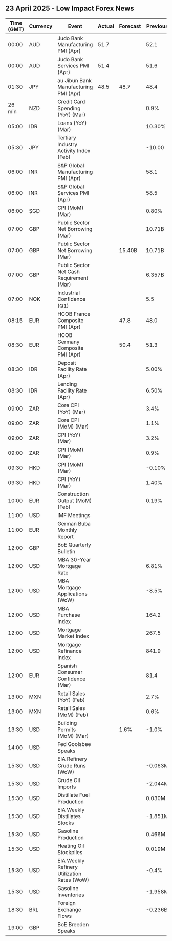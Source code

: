 ## 23 April 2025 - Low Impact Forex News

| Time (GMT) | Currency | Event | Actual | Forecast | Previous |
|------|----------|-------|--------|----------|----------|
| 00:00 | AUD | Judo Bank Manufacturing PMI (Apr) | 51.7 |  | 52.1 |
| 00:00 | AUD | Judo Bank Services PMI (Apr) | 51.4 |  | 51.6 |
| 01:30 | JPY | au Jibun Bank Manufacturing PMI (Apr) | 48.5 | 48.7 | 48.4 |
| 26 min | NZD | Credit Card Spending (YoY) (Mar) |  |  | 0.9% |
| 05:00 | IDR | Loans (YoY) (Mar) |  |  | 10.30% |
| 05:30 | JPY | Tertiary Industry Activity Index (Feb) |  |  | -10.00 |
| 06:00 | INR | S&P Global Manufacturing PMI (Apr) |  |  | 58.1 |
| 06:00 | INR | S&P Global Services PMI (Apr) |  |  | 58.5 |
| 06:00 | SGD | CPI (MoM) (Mar) |  |  | 0.80% |
| 07:00 | GBP | Public Sector Net Borrowing (Mar) |  |  | 10.71B |
| 07:00 | GBP | Public Sector Net Borrowing (Mar) |  | 15.40B | 10.71B |
| 07:00 | GBP | Public Sector Net Cash Requirement (Mar) |  |  | 6.357B |
| 07:00 | NOK | Industrial Confidence (Q1) |  |  | 5.5 |
| 08:15 | EUR | HCOB France Composite PMI (Apr) |  | 47.8 | 48.0 |
| 08:30 | EUR | HCOB Germany Composite PMI (Apr) |  | 50.4 | 51.3 |
| 08:30 | IDR | Deposit Facility Rate (Apr) |  |  | 5.00% |
| 08:30 | IDR | Lending Facility Rate (Apr) |  |  | 6.50% |
| 09:00 | ZAR | Core CPI (YoY) (Mar) |  |  | 3.4% |
| 09:00 | ZAR | Core CPI (MoM) (Mar) |  |  | 1.1% |
| 09:00 | ZAR | CPI (YoY) (Mar) |  |  | 3.2% |
| 09:00 | ZAR | CPI (MoM) (Mar) |  |  | 0.9% |
| 09:30 | HKD | CPI (MoM) (Mar) |  |  | -0.10% |
| 09:30 | HKD | CPI (YoY) (Mar) |  |  | 1.40% |
| 10:00 | EUR | Construction Output (MoM) (Feb) |  |  | 0.19% |
| 11:00 | USD | IMF Meetings |  |  |  |
| 11:00 | EUR | German Buba Monthly Report |  |  |  |
| 12:00 | GBP | BoE Quarterly Bulletin |  |  |  |
| 12:00 | USD | MBA 30-Year Mortgage Rate |  |  | 6.81% |
| 12:00 | USD | MBA Mortgage Applications (WoW) |  |  | -8.5% |
| 12:00 | USD | MBA Purchase Index |  |  | 164.2 |
| 12:00 | USD | Mortgage Market Index |  |  | 267.5 |
| 12:00 | USD | Mortgage Refinance Index |  |  | 841.9 |
| 12:00 | EUR | Spanish Consumer Confidence (Mar) |  |  | 81.4 |
| 13:00 | MXN | Retail Sales (YoY) (Feb) |  |  | 2.7% |
| 13:00 | MXN | Retail Sales (MoM) (Feb) |  |  | 0.6% |
| 13:30 | USD | Building Permits (MoM) (Mar) |  | 1.6% | -1.0% |
| 14:00 | USD | Fed Goolsbee Speaks |  |  |  |
| 15:30 | USD | EIA Refinery Crude Runs (WoW) |  |  | -0.063M |
| 15:30 | USD | Crude Oil Imports |  |  | -2.044M |
| 15:30 | USD | Distillate Fuel Production |  |  | 0.030M |
| 15:30 | USD | EIA Weekly Distillates Stocks |  |  | -1.851M |
| 15:30 | USD | Gasoline Production |  |  | 0.466M |
| 15:30 | USD | Heating Oil Stockpiles |  |  | 0.019M |
| 15:30 | USD | EIA Weekly Refinery Utilization Rates (WoW) |  |  | -0.4% |
| 15:30 | USD | Gasoline Inventories |  |  | -1.958M |
| 18:30 | BRL | Foreign Exchange Flows |  |  | -0.236B |
| 19:00 | GBP | BoE Breeden Speaks |  |  |  |
